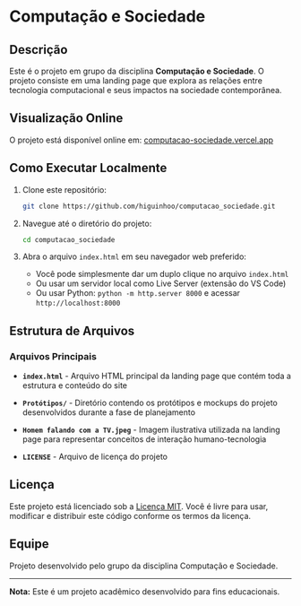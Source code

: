 # Computação e Sociedade

## Descrição

Este é o projeto em grupo da disciplina **Computação e Sociedade**. O projeto consiste em uma landing page que explora as relações entre tecnologia computacional e seus impactos na sociedade contemporânea.

## Visualização Online

O projeto está disponível online em: [computacao-sociedade.vercel.app](https://computacao-sociedade.vercel.app/)

## Como Executar Localmente

1. Clone este repositório:
   ```bash
   git clone https://github.com/higuinhoo/computacao_sociedade.git
   ```

2. Navegue até o diretório do projeto:
   ```bash
   cd computacao_sociedade
   ```

3. Abra o arquivo `index.html` em seu navegador web preferido:
   - Você pode simplesmente dar um duplo clique no arquivo `index.html`
   - Ou usar um servidor local como Live Server (extensão do VS Code)
   - Ou usar Python: `python -m http.server 8000` e acessar `http://localhost:8000`

## Estrutura de Arquivos

### Arquivos Principais

- **`index.html`** - Arquivo HTML principal da landing page que contém toda a estrutura e conteúdo do site

- **`Protótipos/`** - Diretório contendo os protótipos e mockups do projeto desenvolvidos durante a fase de planejamento

- **`Homem falando com a TV.jpeg`** - Imagem ilustrativa utilizada na landing page para representar conceitos de interação humano-tecnologia

- **`LICENSE`** - Arquivo de licença do projeto

## Licença

Este projeto está licenciado sob a [Licença MIT](LICENSE). Você é livre para usar, modificar e distribuir este código conforme os termos da licença.

## Equipe

Projeto desenvolvido pelo grupo da disciplina Computação e Sociedade.

---

**Nota:** Este é um projeto acadêmico desenvolvido para fins educacionais.
